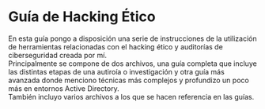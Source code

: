 <h1>Guía de Hacking Ético</h1>
En esta guía pongo a disposición una serie de instrucciones de la utilización de herramientas relacionadas con el hacking ético y auditorías de ciberseguridad creada por mí.<br>
Principalmente se compone de dos archivos, una guía completa que incluye las distintas etapas de una autiroía o investigación y otra guía más avanzada donde menciono técnicas más complejos y profundizo un poco más en entornos Active Directory.<br>
También incluyo varios archivos a los que se hacen referencia en las guías.
